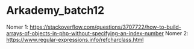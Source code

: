 # Arkademy_batch12
Nomer 1:
https://stackoverflow.com/questions/3707722/how-to-build-arrays-of-objects-in-php-without-specifying-an-index-number
Nomer 2:
https://www.regular-expressions.info/refcharclass.html
